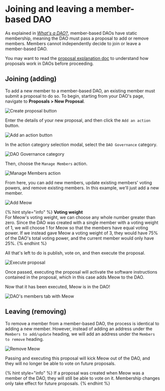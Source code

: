 # Joining and leaving a member-based DAO

As explained in [_What's a DAO?_](../../../introduction/whats-a-dao/#members-multisig-replacement), member-based DAOs have static membership, meaning the DAO must pass a proposal to add or remove members. Members cannot independently decide to join or leave a member-based DAO.

You may want to read the [proposal explanation doc](../../../dao-governance/proposals/what) to understand how proposals work in DAOs before proceeding.

## Joining (adding)

To add a new member to a member-based DAO, an existing member must submit a proposal to do so. To begin, starting from your DAO's page, navigate to **Proposals > New Proposal**.

![Create proposal button](../../../.gitbook/assets/create-proposal-button.png)

Enter the details of your new proposal, and then click the `Add an action` button.

![Add an action button](../../../.gitbook/assets/add-member-add-action.png)

In the action category selection modal, select the `DAO Governance` category.

![DAO Governance category](../../../.gitbook/assets/add-member-action-modal.png)

Then, choose the `Manage Members` action.

![Manage Members action](../../../.gitbook/assets/add-member-manage-members.png)

From here, you can add new members, update existing members' voting powers, and remove existing members. In this example, we'll just add a new member.

![Add Meow](../../../.gitbook/assets/add-member-add-meow.png)

{% hint style="info" %}
**Voting weight**\
For Meow's voting weight, we can choose any whole number greater than zero. Since the DAO was created with a single member with a voting weight of 1, we will choose 1 for Meow so that the members have equal voting power. If we instead gave Meow a voting weight of 3, they would have 75% of the DAO's total voting power, and the current member would only have 25%.
{% endhint %}

All that's left to do is publish, vote on, and then execute the proposal.

![Execute proposal](../../../.gitbook/assets/add-member-proposal-execute.png)

Once passed, executing the proposal will activate the software instructions contained in the proposal, which in this case adds Meow to the DAO.

Now that it has been executed, Meow is in the DAO!

![DAO's members tab with Meow](../../../.gitbook/assets/add-member-done.png)

## Leaving (removing)

To remove a member from a member-based DAO, the process is identical to adding a new member. However, instead of adding an address under the `Members to add/update` heading, we will add an address under the `Members to remove` heading.

![Remove Meow](../../../.gitbook/assets/remove-member-action.png)

Passing and executing this proposal will kick Meow out of the DAO, and they will no longer be able to vote on future proposals.

{% hint style="info" %}
If a proposal was created when Meow was a member of the DAO, they will still be able to vote on it. Membership changes only take effect for future proposals.
{% endhint %}

